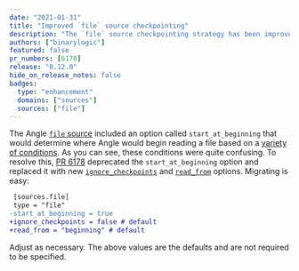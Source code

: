 ```yaml
---
date: "2021-01-31"
title: "Improved `file` source checkpointing"
description: "The `file` source checkpointing strategy has been improved to solve surprising edge cases."
authors: ["binarylogic"]
featured: false
pr_numbers: [6178]
release: "0.12.0"
hide_on_release_notes: false
badges:
  type: "enhancement"
  domains: ["sources"]
  sources: ["file"]
---
```


The Angle [`file` source][file_source] included an option called `start_at_beginning` that would determine where
Angle would begin reading a file based on a [variety of conditions][conditions]. As you can see, these conditions were
quite confusing. To resolve this, [PR 6178][pr_6178] deprecated the `start_at_beginning` option and replaced it with new
[`ignore_checkpoints`][ignore_checkpoints] and [`read_from`][read_from] options. Migrating is easy:

```diff
 [sources.file]
 type = "file"
-start_at_beginning = true
+ignore_checkpoints = false # default
+read_from = "beginning" # default
```

Adjust as necessary. The above values are the defaults and are not required to be specified.

[conditions]: https://github.com/khulnasoft/angle/issues/1020
[file_source]: /docs/reference/configuration/sources/file/
[ignore_checkpoints]: /docs/reference/configuration/sources/file/#ignore_checkpoints
[pr_6178]: https://github.com/khulnasoft/angle/pull/6178
[read_from]: /docs/reference/configuration/sources/file/#read_from
